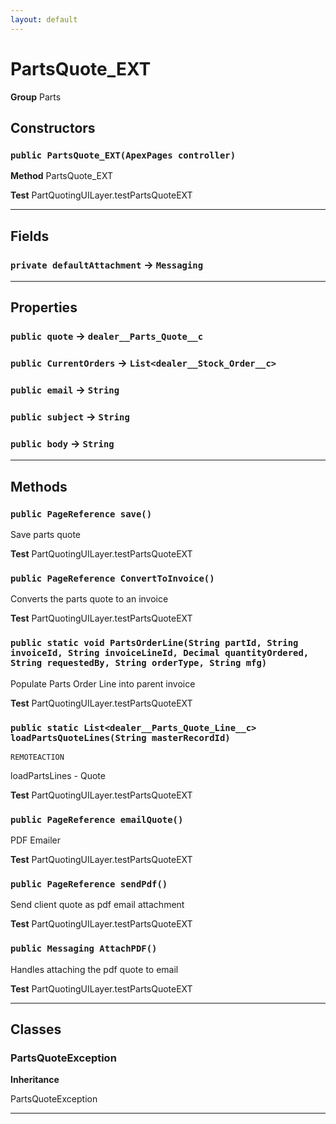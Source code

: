 ```yaml
---
layout: default
---
```

# PartsQuote_EXT



**Group** Parts

## Constructors
### `public PartsQuote_EXT(ApexPages controller)`

**Method** PartsQuote_EXT


**Test** PartQuotingUILayer.testPartsQuoteEXT

---
## Fields

### `private defaultAttachment` → `Messaging`


---
## Properties

### `public quote` → `dealer__Parts_Quote__c`


### `public CurrentOrders` → `List<dealer__Stock_Order__c>`


### `public email` → `String`


### `public subject` → `String`


### `public body` → `String`


---
## Methods
### `public PageReference save()`

Save parts quote


**Test** PartQuotingUILayer.testPartsQuoteEXT

### `public PageReference ConvertToInvoice()`

Converts the parts quote to an invoice


**Test** PartQuotingUILayer.testPartsQuoteEXT

### `public static void PartsOrderLine(String partId, String invoiceId, String invoiceLineId, Decimal quantityOrdered, String requestedBy, String orderType, String mfg)`

Populate Parts Order Line into parent invoice


**Test** PartQuotingUILayer.testPartsQuoteEXT

### `public static List<dealer__Parts_Quote_Line__c> loadPartsQuoteLines(String masterRecordId)`

`REMOTEACTION`

loadPartsLines - Quote


**Test** PartQuotingUILayer.testPartsQuoteEXT

### `public PageReference emailQuote()`

PDF Emailer


**Test** PartQuotingUILayer.testPartsQuoteEXT

### `public PageReference sendPdf()`

Send client quote as pdf email attachment


**Test** PartQuotingUILayer.testPartsQuoteEXT

### `public Messaging AttachPDF()`

Handles attaching the pdf quote to email


**Test** PartQuotingUILayer.testPartsQuoteEXT

---
## Classes
### PartsQuoteException

**Inheritance**

PartsQuoteException


---
